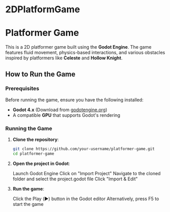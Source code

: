 # 2DPlatformGame
# Platformer Game  

This is a 2D platformer game built using the **Godot Engine**. The game features fluid movement, physics-based interactions, and various obstacles inspired by platformers like **Celeste** and **Hollow Knight**.

## How to Run the Game  

### Prerequisites  
Before running the game, ensure you have the following installed:  
- **Godot 4.x** (Download from [godotengine.org](https://godotengine.org/))  
- A compatible **GPU** that supports Godot's rendering  

### Running the Game  
1. **Clone the repository**:  
   ```bash
   git clone https://github.com/your-username/platformer-game.git
   cd platformer-game

2. **Open the project in Godot**:

    Launch Godot Engine
    Click on "Import Project"
    Navigate to the cloned folder and select the project.godot file
    Click "Import & Edit"

3. **Run the game**:

    Click the Play (▶️) button in the Godot editor
    Alternatively, press F5 to start the game
